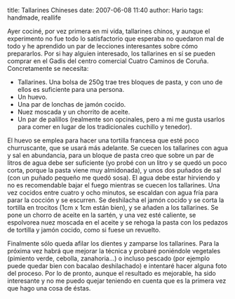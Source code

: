 title: Tallarines Chineses
date: 2007-06-08 11:40
author: Hario
tags: handmade, reallife

Ayer cociné, por vez primera en mi vida, tallarines chinos, y aunque el
experimento no fue todo lo satisfactorio que esperaba no quedaron mal de
todo y he aprendido un par de lecciones interesantes sobre cómo
prepararlos. Por si hay alguien interesado, los tallarines en sí se
pueden comprar en el Gadis del centro comercial Cuatro Caminos de
Coruña. Concretamente se necesita:

- Tallarines. Una bolsa de 250g trae tres bloques de pasta, y con uno
  de ellos es suficiente para una persona.
- Un huevo.
- Una par de lonchas de jamón cocido.
- Nuez moscada y un chorrito de aceite.
- Un par de palillos (realmente son opcinales, pero a mi me gusta
  usarlos para comer en lugar de los tradicionales cuchillo y
  tenedor).

El huevo se emplea para hacer una tortilla francesa que esté poco
churruscante, que se usará más adelante. Se cuecen los tallarines con
agua y sal en abundancia, para un bloque de pasta creo que sobre un par
de litros de agua debe ser suficiente (yo probé con un litro y se quedó
un poco corta, porque la pasta viene muy almidonada), y unos dos puñados
de sal (con un puñado pequeño me quedó sosa). El agua debe estar
hirviendo y no es recomendable bajar el fuego mientras se cuecen los
tallarines. Una vez cocidos entre cuatro y ocho minutos, se escaldan con
agua fría para parar la cocción y se escurren. Se deshilacha el jamón
cocido y se corta la tortilla en trocitos (1cm x 1cm están bien), y se
añaden a los tallarines. Se pone un chorro de aceite en la sartén, y una
vez esté caliente, se espolvorea nuez moscada en el aceite y se rehoga
la pasta con los pedazos de tortilla y jamón cocido, como si fuese un
revuelto.

Finalmente sólo queda afilar los dientes y zamparse los tallarines. Para
la próxima vez habrá que mejorar la técnica y probaré poniéndole
vegetales (pimiento verde, cebolla, zanahoria...) o incluso pescado (por
ejemplo puede quedar bien con bacalao deshilachado) e intentaré hacer
alguna foto del proceso. Por lo de pronto, aunque el resultado es
mejorable, ha sido interesante y no me puedo quejar teniendo en cuenta
que es la primera vez que hago una cosa de éstas.
